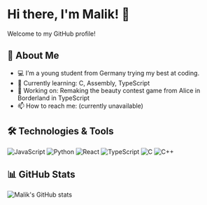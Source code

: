 # Hi there, I'm Malik! 👋

Welcome to my GitHub profile!

## 🚀 About Me

- 💻 I’m a young student from Germany trying my best at coding.
- 🌱 Currently learning: C, Assembly, TypeScript
- 🔭 Working on: Remaking the beauty contest game from Alice in Borderland in TypeScript
- 📫 How to reach me: (currently unavailable)

## 🛠️ Technologies & Tools

![JavaScript](https://img.shields.io/badge/-JavaScript-black?style=flat-square&logo=javascript)
![Python](https://img.shields.io/badge/-Python-black?style=flat-square&logo=python)
![React](https://img.shields.io/badge/-React-black?style=flat-square&logo=react)
![TypeScript](https://img.shields.io/badge/TypeScript-007ACC?style=for-the-badge&logo=typescript&logoColor=white  )
![C](https://img.shields.io/badge/C-00599C?style=for-the-badge&logo=c&logoColor=white)
![C++](https://img.shields.io/badge/C++-00599C?style=for-the-badge&logo=c%2B%2B&logoColor=white)


## 📊 GitHub Stats

![Malik's GitHub stats](https://github-readme-stats.vercel.app/api?username=malikgcoding&show_icons=true&theme=radical)
